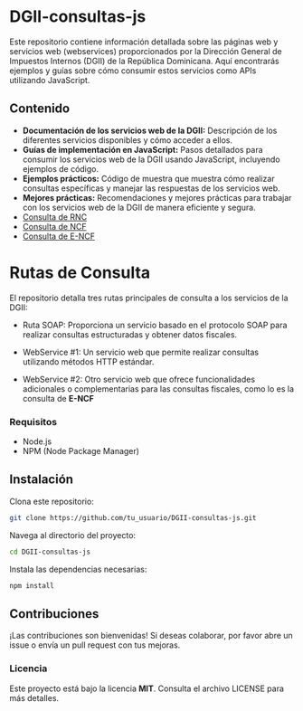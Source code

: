 # DGII-consultas-js

Este repositorio contiene información detallada sobre las páginas web y servicios web (webservices) proporcionados por la Dirección General de Impuestos Internos (DGII) de la República Dominicana. Aquí encontrarás ejemplos y guías sobre cómo consumir estos servicios como APIs utilizando JavaScript.


## Contenido
- **Documentación de los servicios web de la DGII:** Descripción de los diferentes servicios disponibles y cómo acceder a ellos.
- **Guías de implementación en JavaScript:** Pasos detallados para consumir los servicios web de la DGII usando JavaScript, incluyendo ejemplos de código.
- **Ejemplos prácticos:** Código de muestra que muestra cómo realizar consultas específicas y manejar las respuestas de los servicios web.
- **Mejores prácticas:** Recomendaciones y mejores prácticas para trabajar con los servicios web de la DGII de manera eficiente y segura.
- [Consulta de RNC](./doc/rnc.md) 
- [Consulta de NCF](./doc/ncf.md)
- [Consulta de E-NCF](./doc/e-ncf.md) 

# Rutas de Consulta
El repositorio detalla tres rutas principales de consulta a los servicios de la DGII:

- Ruta SOAP: Proporciona un servicio basado en el protocolo SOAP para realizar consultas estructuradas y obtener datos fiscales.


- WebService #1: Un servicio web que permite realizar consultas utilizando métodos HTTP estándar.
- WebService #2: Otro servicio web que ofrece funcionalidades adicionales o complementarias para las consultas fiscales, como lo es la consulta de **E-NCF**

### Requisitos
- Node.js
- NPM (Node Package Manager)

## Instalación
Clona este repositorio:
```sh
git clone https://github.com/tu_usuario/DGII-consultas-js.git
```
Navega al directorio del proyecto:
```sh
cd DGII-consultas-js
```
Instala las dependencias necesarias:
```sh
npm install
```

## Contribuciones
¡Las contribuciones son bienvenidas! Si deseas colaborar, por favor abre un issue o envía un pull request con tus mejoras.

### Licencia
Este proyecto está bajo la licencia **MIT**. Consulta el archivo LICENSE para más detalles.